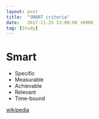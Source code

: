 ```yaml
---
layout: post
title:  "SMART criteria"
date:   2017-11-25 13:00:00 +0900
tag: [Study]
---
```


# Smart

- Specific
- Measurable
- Achievable
- Relevant
- Time-bound

[wikipedia](https://en.wikipedia.org/wiki/SMART_criteria)
